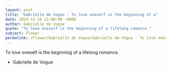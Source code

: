 ```yaml
---
layout: post
title: "Gabrielle de Vogue - To love oneself is the beginning of a"
date: 2024-12-28 12:00:00 -0000
author: Gabrielle de Vogue
quote: "To love oneself is the beginning of a lifelong romance."
subject: Flower
permalink: /Flower/Gabrielle de Vogue/Gabrielle de Vogue - To love oneself is the beginning of a
---
```


To love oneself is the beginning of a lifelong romance.

- Gabrielle de Vogue
